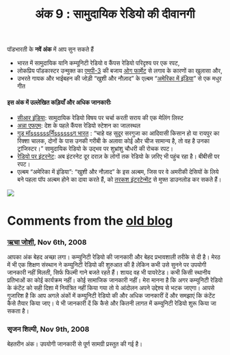 ﻿---
type: episode
podcasts: [Podbharati Classic]
Season: 1
Episode: 9
Image: "../../images/episode-art/pbclassic-s1e9.png"
title: "अंक 9 : सामुदायिक रेडियो की दीवानगी"
Description:
Date: "2008-11-06"   # this is the datetime for the when the episode was published. This will default to Date if it is not set. Example is "2016-04-25T04:09:45-05:00"
podcast_duration: 00:16:27
video_embed: "https://www.youtube.com/embed/DfnlUQbCrCs?si=1p7jbZfgD-Gv96dJ&amp;controls=0"
spotify_embed_url: 
soundcloud_embed_url: "https://w.soundcloud.com/player/?url=https%3A//api.soundcloud.com/tracks/272867368&color=%23ff5500"
explicit: "no"
tags: [Community Radio, FM Radio, Jatin Pandit]
featured: true
allow_comments: false

#podcast_file: "###.mp3" # the name of the podcast file, after the media prefix.
#podcast_bytes: "" # the length of the episode in bytes
#guests: [] # The names of your guests, based on the filename without extension.
#sponsors: []
#subtitle: ""
#images: ["img/episode/default-social.jpg"]
#hosts: [] # The names of your hosts, based on the filename without extension.
#aliases: ["/##"]
#youtube: ""
#media_override # if you want to use a specific URL for the audio file
#truncate: ""
#upcoming: true # set to true if you want this to be listed as upcoming, etc, etc
---
#
पॉडभारती के **नवें अंक** में आप सुन सकते हैं
*   भारत में सामुदायिक यानि कम्यूनिटी रेडियो व कैंपस रेडियो परिदृश्य पर एक रपट,
*   ‍लोकप्रिय पॉडकास्टर उन्मुक्त का [एमपी-‍3](http://en.wikipedia.org/wiki/MP3) की बजाय [ओग फार्मेट](http://en.wikipedia.org/wiki/Ogg) से लगाव के कारणों का खुलासा और,
*   उभरते गायक और भाईबहन की जोड़ी “खुशी और नौज़ाद” के एल्बम “[अमेरिका में इंडिया](http://tarkashent.com/americameinindia.html)” से एक मधुर गीत

#### इस अंक में उल्लेखित कड़ियाँ और अधिक जानकारीः
*   [सीआर इंडिया](http://www.sarai.net/mailing-lists/cr-india-a-list-on-community-radio-in-india): सामुदायिक रेडियो विषय पर चर्चा करती सराय की एक मेलिंग लिस्ट
*   [अन्ना एफएम](http://collinfo.annauniv.edu:6060/emrc/annafm/annafm.htm): देश के पहले कैंपस रेडियो स्टेशन का जालस्थल
*   [गुड मॉssssssर्निंssssssग भारत](http://www.cgnet.in/Members/shu/Members/shu/ufanarticles/baasi011206/document_view) : “चाहे वह सुदूर सरगुजा का आदिवासी किसान हो या रायपुर का रिक्शा चालक, दोनों के पास उनकी गरीबी के अलावा कोई और चीज सामान्य है, तो वह है उनका ट्रांजिस्टर।” सामुदायिक रेडियो के उद्भव पर शुभ्रांशु चौधरी की रोचक रपट।
*   [रेडियो पर इंटरनेट](http://www.bbc.co.uk/hindi/news/020205_radio_ak.shtml): अब इंटरनेट दूर दराज़ के लोगों तक रेडियो के ज़रिए भी पहुंच रहा है। बीबीसी पर रपट।
*   एल्बम “अमेरिका में इंडिया”: “खुशी और नौज़ाद” के इस अल्बम, जिस पर वे अमरीकी देसियों के लिये बने पहला पॉप अल्बम होने का दावा करते हैं, को [तरकश इंटरटेन्मेंट](https://web.archive.org/web/20101027192536/http://www.tarkashent.com/) से मुफ्त डाउनलोड कर सकते हैं।

![](/../../images/seperator-gold.png)
# Comments from the [old blog](https://web.archive.org/web/20101114173918/http://www.podbharti.com/episode9/)

### [ऋचा जोशी](https://irdgird.blogspot.com/search/label/richa%20joshi), Nov 6th, 2008
आपका अंक बेहद अच्‍छा लगा। कम्‍युनिटी रेडियो की जानकारी और बेहद प्रभावशाली तरीके से दी है। मेरठ में भी एक शिक्षण संस्‍थान ने कम्‍युनिटी रेडियो की शुरुआत की है लेकिन कभी उसे सुनने पर उपयोगी जानकारी नहीं मिलती, सिर्फ फिल्‍मी गाने बजते रहते हैं। शायद वह भी पायरेटेड। कभी किसी स्‍थानीय प्रतिभाओं का कोई कार्यक्रम नहीं। कोई सामाजिक जानकारी नहीं। मेरा मानना है कि अगर कम्‍युनिटी रेडियो के कंटेंट को सही दिशा में नियंत्रित नहीं किया गया तो ये आंदोलन अपने उद्देश्‍य से भटक जाएगा। आपसे गुजारिश है कि आप अगले अंकों में कम्‍युनिटी रेडियो की और अधिक जानकारीं दें और समझाएं कि कंटेंट कैसे तैयार किया जाए। ये भी जानकारी दें कि कैसे और कितनी लागत में कम्‍युनिटी रेडियो शुरू किया जा सकता है।

### सृजन शिल्पी, Nov 9th, 2008
बेहतरीन अंक। उपयोगी जानकारी से पूर्ण सामग्री प्रस्तुत की गई है।